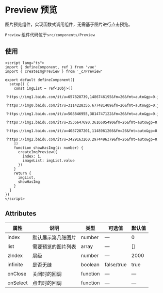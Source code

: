 # Preview 预览

图片预览组件，实现函数式调用组件，无需基于图片进行点击预览。

`Preview` 组件代码位于`src/components/Preview`

## 使用

```vue
<script lang="ts">
import { defineComponent, ref } from 'vue'
import { createImgPreview } from '_c/Preview'

export default defineComponent({
  setup() {
    const imgList = ref<IObj>([
      'https://img1.baidu.com/it/u=657828739,1486746195&fm=26&fmt=auto&gp=0.jpg',
      'https://img0.baidu.com/it/u=3114228356,677481409&fm=26&fmt=auto&gp=0.jpg',
      'https://img1.baidu.com/it/u=508846955,3814747122&fm=26&fmt=auto&gp=0.jpg',
      'https://img1.baidu.com/it/u=3536647690,3616605490&fm=26&fmt=auto&gp=0.jpg',
      'https://img1.baidu.com/it/u=4087287201,1148061266&fm=26&fmt=auto&gp=0.jpg',
      'https://img2.baidu.com/it/u=3429163260,2974496379&fm=26&fmt=auto&gp=0.jpg'
    ])
    function showHasImg(i: number) {
      createImgPreview({
        index: i,
        imageList: imgList.value
      })
    }
    return {
      imgList,
      showHasImg
    }
  }
})
</script>
```

## Attributes

| 属性     | 说明               | 类型     | 可选值     | 默认值 |
| -------- | ------------------ | -------- | ---------- | ------ |
| index    | 默认展示第几张图片 | number   | —          | 0      |
| list     | 需要预览的图片列表 | array    | —          | []     |
| zIndex   | 层级               | number   | —          | 2000   |
| infinite | 是否无缝           | boolean  | false/true | true   |
| onClose  | 关闭时的回调       | function | —          | —      |
| onSelect | 点击时的回调       | function | —          | —      |
